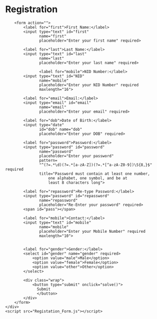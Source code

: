 <!DOCTYPE html> 
<html> 
  
<head> 
    <title>Registration Form</title> 
    <link rel="stylesheet" 
          href="Registation_Form.css"> 
</head> 
  
<body> 
    <div class="main"> 
        <h1>Registration</h1> 

        <form action=""> 
            <label for="first">First Name:</label> 
            <input type="text" id="first" 
                   name="first" 
                   placeholder="Enter your first name" required> 
  
            <label for="last">Last Name:</label> 
            <input type="text" id="last" 
                   name="last" 
                   placeholder="Enter your last name" required> 

                   <label for="mobile">NID Number:</label> 
            <input type="text" id="NID" 
                   name="mobile" 
                   placeholder="Enter your NID Number" required 
                   maxlength="16"> 
  
            <label for="email">Email:</label> 
            <input type="email" id="email" 
                   name="email" 
                   placeholder="Enter your email" required> 
  
            <label for="dob">Date of Birth:</label> 
            <input type="date" 
                   id="dob" name="dob" 
                   placeholder="Enter your DOB" required> 
  
            <label for="password">Password:</label> 
            <input type="password" id="password" 
                   name="password"
                   placeholder="Enter your password"
                   pattern= 
                   "^(?=.*\d)(?=.*[a-zA-Z])(?=.*[^a-zA-Z0-9])\S{8,}$" required                    
                   title="Password must contain at least one number,  
                       one alphabet, one symbol, and be at  
                       least 8 characters long"> 
  
            <label for="repassword">Re-type Password:</label> 
            <input type="password" id="repassword" 
                   name="repassword" 
                   placeholder="Re-Enter your password" required> 
            <span id="pass"></span> 
  
            <label for="mobile">Contact:</label> 
            <input type="text" id="mobile" 
                   name="mobile" 
                   placeholder="Enter your Mobile Number" required 
                   maxlength="10"> 
  

            <label for="gender">Gender:</label> 
            <select id="gender" name="gender" required> 
                <option value="male">Male</option> 
                <option value="female">Female</option> 
                <option value="other">Other</option> 
            </select> 
  
            <div class="wrap"> 
                <button type="submit" onclick="solve()"> 
                  Submit 
                  </button> 
            </div> 
        </form> 
    </div> 
    <script src="Registation_Form.js"></script> 
</body> 
  
</html>
